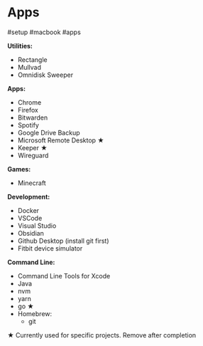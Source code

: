 # Apps
#setup #macbook #apps

**Utilities:**
- Rectangle
- Mullvad
- Omnidisk Sweeper

**Apps:**
- Chrome
- Firefox
- Bitwarden
- Spotify
- Google Drive Backup
- Microsoft Remote Desktop ★
- Keeper ★
- Wireguard

**Games:**
- Minecraft

**Development:**
- Docker
- VSCode
- Visual Studio
- Obsidian
- Github Desktop (install git first)
- Fitbit device simulator

**Command Line:**
- Command Line Tools for Xcode
- Java
- nvm
- yarn
- go ★
- Homebrew:
  - git

★ Currently used for specific projects. Remove after completion
